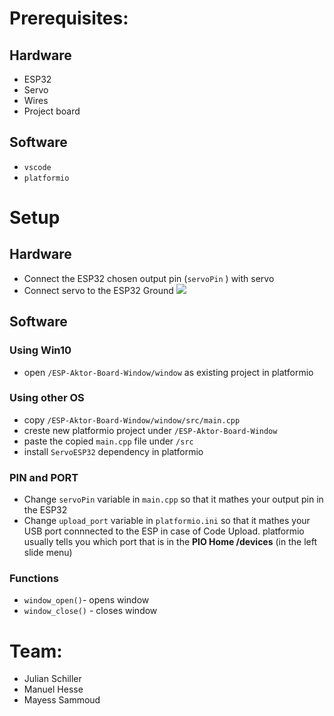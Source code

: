 # Prerequisites:
## Hardware
* ESP32
* Servo 
* Wires
* Project board
## Software
* ```vscode```
* ```platformio```


# Setup

## Hardware
* Connect the ESP32 chosen output pin (```servoPin``` ) with servo
* Connect servo to the ESP32 Ground
![](https://github.com/JJJS777/Lufty.git/blob/main/Artefakte/Artefakte\fenster-schaltung.png)


## Software
### Using Win10
* open ```/ESP-Aktor-Board-Window/window``` as existing project in platformio
### Using other OS
* copy ```/ESP-Aktor-Board-Window/window/src/main.cpp``` 
* creste new platformio project under ```/ESP-Aktor-Board-Window``` 
* paste the copied ```main.cpp``` file under ```/src``` 
* install ```ServoESP32``` dependency in platformio
### PIN and PORT
* Change ```servoPin``` variable in ```main.cpp``` so that it mathes your output pin in the ESP32
* Change ```upload_port``` variable in ```platformio.ini``` so that it mathes your USB port connnected to the ESP in case of Code Upload. platformio usually tells you which port that is in the **PIO Home /devices** (in the left slide menu)
### Functions
* ```window_open()```- opens window
* ```window_close()``` - closes window

# Team:
* Julian Schiller
* Manuel Hesse
* Mayess Sammoud
